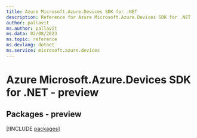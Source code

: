 ```yaml
---
title: Azure Microsoft.Azure.Devices SDK for .NET
description: Reference for Azure Microsoft.Azure.Devices SDK for .NET
author: pallavit
ms.author: pallavit
ms.data: 02/08/2023
ms.topic: reference
ms.devlang: dotnet
ms.service: microsoft.azure.devices
---
```

# Azure Microsoft.Azure.Devices SDK for .NET - preview
## Packages - preview
[!INCLUDE [packages](microsoft.azure.devices-index.md)]